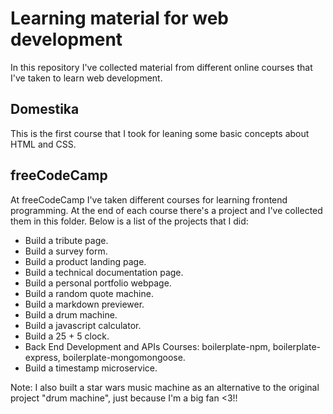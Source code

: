# Learning material for web development
In this repository I've collected material from different online courses that I've taken to learn web development.

## Domestika
This is the first course that I took for leaning some basic concepts about HTML and CSS.

## freeCodeCamp
At freeCodeCamp I've taken different courses for learning frontend programming. At the end of each course there's a project and I've collected them in this folder. Below is a list of the projects that I did:

* Build a tribute page.
* Build a survey form.
* Build a product landing page.
* Build a technical documentation page.
* Build a personal portfolio webpage.
* Build a random quote machine.
* Build a markdown previewer.
* Build a drum machine.
* Build a javascript calculator.
* Build a 25 + 5 clock.
* Back End Development and APIs Courses: boilerplate-npm, boilerplate-express, boilerplate-mongomongoose.
* Build a timestamp microservice.

Note: I also built a star wars music machine as an alternative to the original project "drum machine", just because I'm a big fan <3!!
